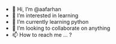 - 👋 Hi, I’m @aafarhan
- 👀 I’m interested in learning
- 🌱 I’m currently learning python
- 💞️ I’m looking to collaborate on anything
- 📫 How to reach me ... ?

<!---
aafarhan/aafarhan is a ✨ special ✨ repository because its `README.md` (this file) appears on your GitHub profile.
You can click the Preview link to take a look at your changes.
--->
